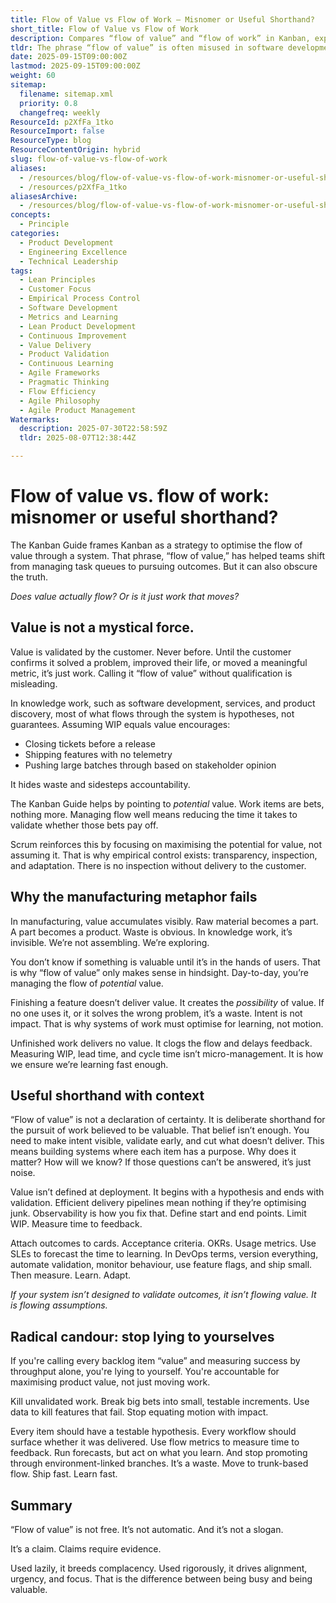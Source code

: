 ```yaml
---
title: Flow of Value vs Flow of Work – Misnomer or Useful Shorthand?
short_title: Flow of Value vs Flow of Work
description: Compares “flow of value” and “flow of work” in Kanban, explaining why only validated outcomes count as value and stressing the need for evidence, feedback, and learning.
tldr: The phrase “flow of value” is often misused in software development, as value is only confirmed when customers validate it, not just when work is completed. Teams should focus on validating outcomes quickly, breaking work into small, testable increments, and using data to cut features that do not deliver real value. To truly optimise value, ensure every item has a clear hypothesis, measure time to feedback, and prioritise learning over simply moving work through the system.
date: 2025-09-15T09:00:00Z
lastmod: 2025-09-15T09:00:00Z
weight: 60
sitemap:
  filename: sitemap.xml
  priority: 0.8
  changefreq: weekly
ResourceId: p2XfFa_1tko
ResourceImport: false
ResourceType: blog
ResourceContentOrigin: hybrid
slug: flow-of-value-vs-flow-of-work
aliases:
  - /resources/blog/flow-of-value-vs-flow-of-work-misnomer-or-useful-shorthand
  - /resources/p2XfFa_1tko
aliasesArchive:
  - /resources/blog/flow-of-value-vs-flow-of-work-misnomer-or-useful-shorthand
concepts:
  - Principle
categories:
  - Product Development
  - Engineering Excellence
  - Technical Leadership
tags:
  - Lean Principles
  - Customer Focus
  - Empirical Process Control
  - Software Development
  - Metrics and Learning
  - Lean Product Development
  - Continuous Improvement
  - Value Delivery
  - Product Validation
  - Continuous Learning
  - Agile Frameworks
  - Pragmatic Thinking
  - Flow Efficiency
  - Agile Philosophy
  - Agile Product Management
Watermarks:
  description: 2025-07-30T22:58:59Z
  tldr: 2025-08-07T12:38:44Z

---
```

# Flow of value vs. flow of work: misnomer or useful shorthand?

The Kanban Guide frames Kanban as a strategy to optimise the flow of value through a system. That phrase, “flow of value,” has helped teams shift from managing task queues to pursuing outcomes. But it can also obscure the truth.

_Does value actually flow? Or is it just work that moves?_

## Value is not a mystical force.

Value is validated by the customer. Never before. Until the customer confirms it solved a problem, improved their life, or moved a meaningful metric, it’s just work. Calling it “flow of value” without qualification is misleading.

In knowledge work, such as software development, services, and product discovery, most of what flows through the system is hypotheses, not guarantees. Assuming WIP equals value encourages:

- Closing tickets before a release
- Shipping features with no telemetry
- Pushing large batches through based on stakeholder opinion

It hides waste and sidesteps accountability.

The Kanban Guide helps by pointing to _potential_ value. Work items are bets, nothing more. Managing flow well means reducing the time it takes to validate whether those bets pay off.

Scrum reinforces this by focusing on maximising the potential for value, not assuming it. That is why empirical control exists: transparency, inspection, and adaptation. There is no inspection without delivery to the customer.

## Why the manufacturing metaphor fails

In manufacturing, value accumulates visibly. Raw material becomes a part. A part becomes a product. Waste is obvious. In knowledge work, it’s invisible. We’re not assembling. We’re exploring.

You don’t know if something is valuable until it’s in the hands of users. That is why “flow of value” only makes sense in hindsight. Day-to-day, you’re managing the flow of _potential_ value.

Finishing a feature doesn’t deliver value. It creates the _possibility_ of value. If no one uses it, or it solves the wrong problem, it’s a waste. Intent is not impact. That is why systems of work must optimise for learning, not motion.

Unfinished work delivers no value. It clogs the flow and delays feedback. Measuring WIP, lead time, and cycle time isn’t micro-management. It is how we ensure we’re learning fast enough.

## Useful shorthand with context

“Flow of value” is not a declaration of certainty. It is deliberate shorthand for the pursuit of work believed to be valuable. That belief isn’t enough. You need to make intent visible, validate early, and cut what doesn’t deliver. This means building systems where each item has a purpose. Why does it matter? How will we know? If those questions can’t be answered, it’s just noise.

Value isn’t defined at deployment. It begins with a hypothesis and ends with validation. Efficient delivery pipelines mean nothing if they’re optimising junk. Observability is how you fix that. Define start and end points. Limit WIP. Measure time to feedback.

Attach outcomes to cards. Acceptance criteria. OKRs. Usage metrics. Use SLEs to forecast the time to learning. In DevOps terms, version everything, automate validation, monitor behaviour, use feature flags, and ship small. Then measure. Learn. Adapt.

_If your system isn’t designed to validate outcomes, it isn’t flowing value. It is flowing assumptions._

## Radical candour: stop lying to yourselves

If you're calling every backlog item “value” and measuring success by throughput alone, you're lying to yourself. You're accountable for maximising product value, not just moving work.

Kill unvalidated work. Break big bets into small, testable increments. Use data to kill features that fail. Stop equating motion with impact.

Every item should have a testable hypothesis. Every workflow should surface whether it was delivered. Use flow metrics to measure time to feedback. Run forecasts, but act on what you learn. And stop promoting through environment-linked branches. It’s a waste. Move to trunk-based flow. Ship fast. Learn fast.

## Summary

“Flow of value” is not free. It’s not automatic. And it’s not a slogan.

It’s a claim. Claims require evidence.

Used lazily, it breeds complacency. Used rigorously, it drives alignment, urgency, and focus. That is the difference between being busy and being valuable.
